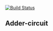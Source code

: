 [![Build Status](https://travis-ci.org/philipf/adder-circuit.svg?branch=master)](https://travis-ci.org/philipf/adder-circuit)

## Adder-circuit